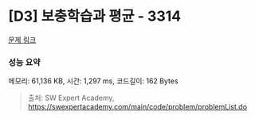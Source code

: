 # [D3] 보충학습과 평균 - 3314 

[문제 링크](https://swexpertacademy.com/main/code/problem/problemDetail.do?contestProbId=AWBnA2jaxDsDFAWr) 

### 성능 요약

메모리: 61,136 KB, 시간: 1,297 ms, 코드길이: 162 Bytes



> 출처: SW Expert Academy, https://swexpertacademy.com/main/code/problem/problemList.do